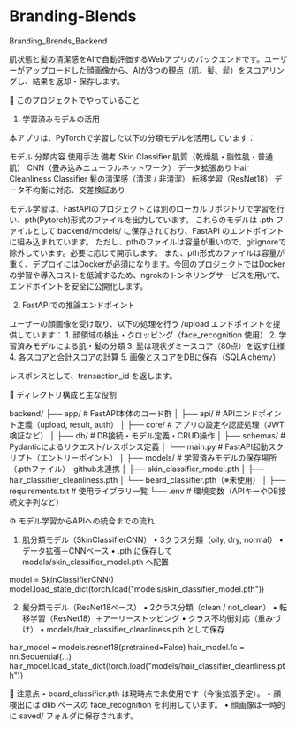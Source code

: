 # Branding-Blends
Branding_Brends_Backend

肌状態と髪の清潔感をAIで自動評価するWebアプリのバックエンドです。ユーザーがアップロードした顔画像から、AIが3つの観点（肌、髪、髭）をスコアリングし、結果を返却・保存します。

🧠 このプロジェクトでやっていること

1. 学習済みモデルの活用

本アプリは、PyTorchで学習した以下の分類モデルを活用しています：

モデル	分類内容	使用手法	備考
Skin Classifier	肌質（乾燥肌・脂性肌・普通肌）	CNN（畳み込みニューラルネットワーク）	データ拡張あり
Hair Cleanliness Classifier	髪の清潔感（清潔 / 非清潔）	転移学習（ResNet18）	データ不均衡に対応、交差検証あり

モデル学習は、FastAPIのプロジェクトとは別のローカルリポジトリで学習を行い、pth(Pytorch)形式のファイルを出力しています。
これらのモデルは .pth ファイルとして backend/models/ に保存されており、FastAPI のエンドポイントに組み込まれています。
ただし、pthのファイルは容量が重いので、gitignoreで除外しています。必要に応じて開示します。
また、pth形式のファイルは容量が重く、デプロイにはDockerが必須になります。今回のプロジェクトではDockerの学習や導入コストを低減するため、ngrokのトンネリングサービスを用いて、エンドポイントを安全に公開化します。

2. FastAPIでの推論エンドポイント

ユーザーの顔画像を受け取り、以下の処理を行う /upload エンドポイントを提供しています：
	1.	顔領域の検出・クロッピング（face_recognition 使用）
	2.	学習済みモデルによる肌・髪の分類
	3.	髭は現状ダミースコア（80点）を返す仕様
	4.	各スコアと合計スコアの計算
	5.	画像とスコアをDBに保存（SQLAlchemy）

レスポンスとして、transaction_id を返します。

🔧 ディレクトリ構成と主な役割

backend/
├── app/               # FastAPI本体のコード群
│   ├── api/           # APIエンドポイント定義（upload, result, auth）
│   ├── core/          # アプリの設定や認証処理（JWT検証など）
│   ├── db/            # DB接続・モデル定義・CRUD操作
│   ├── schemas/       # Pydanticによるリクエスト/レスポンス定義
│   └── main.py        # FastAPI起動スクリプト（エントリーポイント）
│
├── models/            # 学習済みモデルの保存場所（.pthファイル）　github未連携
│   ├── skin_classifier_model.pth
│   ├── hair_classifier_cleanliness.pth
│   └── beard_classifier.pth（※未使用）
│
├── requirements.txt   # 使用ライブラリ一覧
└── .env               # 環境変数（APIキーやDB接続文字列など）

⚙️ モデル学習からAPIへの統合までの流れ

1. 肌分類モデル（SkinClassifierCNN）
	•	3クラス分類（oily, dry, normal）
	•	データ拡張＋CNNベース
	•	.pth に保存して models/skin_classifier_model.pth へ配置

model = SkinClassifierCNN()
model.load_state_dict(torch.load("models/skin_classifier_model.pth"))

2. 髪分類モデル（ResNet18ベース）
	•	2クラス分類（clean / not_clean）
	•	転移学習（ResNet18）＋アーリーストッピング
	•	クラス不均衡対応（重みづけ）
	•	models/hair_classifier_cleanliness.pth として保存

hair_model = models.resnet18(pretrained=False)
hair_model.fc = nn.Sequential(...)
hair_model.load_state_dict(torch.load("models/hair_classifier_cleanliness.pth"))

📌 注意点
	•	beard_classifier.pth は現時点で未使用です（今後拡張予定）。
	•	顔検出には dlib ベースの face_recognition を利用しています。
	•	顔画像は一時的に saved/ フォルダに保存されます。